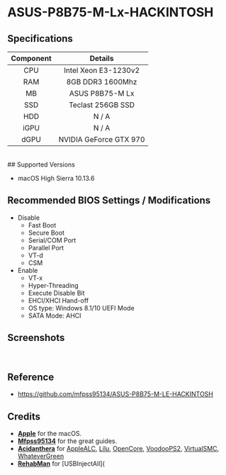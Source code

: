 # ASUS-P8B75-M-Lx-HACKINTOSH

## Specifications

| Component |        Details         |
| :-------: | :--------------------: |
|    CPU    |  Intel Xeon E3-1230v2  |
|    RAM    |    8GB DDR3 1600Mhz    |
|    MB     |    ASUS P8B75-M Lx     |
|    SSD    |   Teclast 256GB SSD    |
|    HDD    |         N / A          |
|   iGPU    |         N / A          |
|   dGPU    | NVIDIA GeForce GTX 970 |
  <br>
## Supported Versions

- macOS  High Sierra 10.13.6
  <br>

## Recommended BIOS Settings / Modifications

- Disable
  - Fast Boot
  - Secure Boot
  - Serial/COM Port
  - Parallel Port
  - VT-d
  - CSM
- Enable
  - VT-x
  - Hyper-Threading
  - Execute Disable Bit
  - EHCI/XHCI Hand-off
  - OS type: Windows 8.1/10 UEFI Mode
  - SATA Mode: AHCI
    <br>

## Screenshots

<br>

## Reference

- <https://github.com/mfpss95134/ASUS-P8B75-M-LE-HACKINTOSH>
  <br>

## Credits

- [**Apple**](https://www.apple.com/tw/) for the macOS.
- [**Mfpss95134**](https://github.com/mfpss95134) for the great guides.
- [**Acidanthera**](https://github.com/acidanthera) for [AppleALC](https://github.com/acidanthera/AppleALC), [Lilu](https://github.com/acidanthera/Lilu), [OpenCore](https://github.com/acidanthera/OpenCorePkg), [VoodooPS2](https://github.com/acidanthera/VoodooPS2), [VirtualSMC](https://github.com/acidanthera/VirtualSMC), [WhateverGreen](https://github.com/acidanthera/WhateverGreen)
- [**RehabMan**](https://github.com/RehabMan) for [USBInjectAll](
